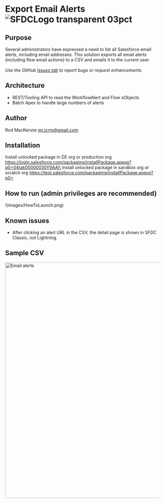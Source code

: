 # Export Email Alerts  ![SFDCLogo transparent 03pct](https://user-images.githubusercontent.com/16543260/233866155-fcd090d8-82cd-49fa-90d7-d2c2f2ee4b00.png)
## Purpose
Several administrators have expressed a need to list all Salesforce email alerts, including email addresses. This solution exports all email alerts (including flow email actions) to a CSV and emails it to the current user.
<br><br>*Use the GitHub [Issues tab](https://github.com/50471736/Export_Email_Alerts/issues) to report bugs or request enhancements.*
## Architecture
- REST/Tooling API to read the WorkflowAlert and Flow sObjects
- Batch Apex to handle large numbers of alerts
## Author
Rod MacKenzie mr.jcrm@gmail.com
## Installation
Install unlocked package in DE org or production org https://login.salesforce.com/packaging/installPackage.apexp?p0=04tak00000030Y9AAI\
Install unlocked package in sandbox org or scratch org https://test.salesforce.com/packaging/installPackage.apexp?p0=
## How to run (admin privileges are recommended)
!(images/HowToLaunch.png)
## Known issues
- After clicking an alert URL in the CSV, the detail page is shown in SFDC Classic, not Lightning.
## Sample CSV
<img width="769" alt="Email alerts" src="https://user-images.githubusercontent.com/16543260/233796850-b12af254-c27e-4de3-ba76-dd4aa726b339.png">
